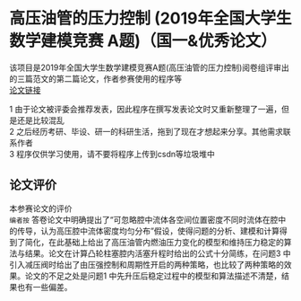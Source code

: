 # 高压油管的压力控制 (2019年全国大学生数学建模竞赛 A题)（国一&优秀论文）
该项目是2019年全国大学生数学建模竞赛A题(高压油管的压力控制)阅卷组评审出的三篇范文的第二篇论文，作者参赛使用的程序等<br>
[论文链接](https://dxs.moe.gov.cn/zx/a/qkt_sxjm_lw_2019qgdxssxjmjslwzs/191029/1529313.shtml) <br>

1 由于论文被评委会推荐发表，因此程序在撰写发表论文时又重新整理了一遍，但是还是比较混乱<br>
2 之后经历考研、毕设、研一的科研生活，拖到了现在才想起来分享。其他需求联系作者<br>
3 程序仅供学习使用，请不要将程序上传到csdn等垃圾堆中<br>

## 论文评价
本参赛论文的评价<br>
`编者按` 答卷论文中明确提出了“可忽略腔中流体各空间位置密度不同时流体在腔中的传导，认为高压腔中流体密度均匀分布”假设，使得问题的分析、建模和计算得到了简化，在此基础上给出了高压油管内燃油压力变化的模型和维持压力稳定的算法与结果。论文在计算凸轮柱塞腔内活塞升程时给出的公式十分简练，在问题3 中引入减压阀时给出了由压强控制和周期性开启的两种策略，也比较了两种策略的效果。论文的不足之处是问题1 中先升压后稳定过程中的模型和算法描述不清楚，结果也有一些偏差。


